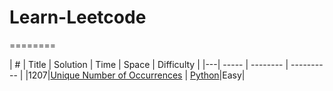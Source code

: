 # Learn-Leetcode
========

| # | Title | Solution | Time | Space | Difficulty |
|---| ----- | -------- | ---------- |
|1207|[Unique Number of Occurrences](https://leetcode.com/problems/unique-number-of-occurrences/) | [Python](./Algorithm/Easy/20200409.py)|Easy|
